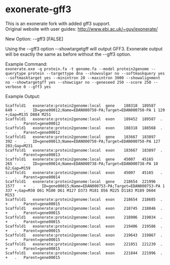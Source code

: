 exonerate-gff3
==============

This is an exonerate fork with added gff3 support.  
Original website with user guides: http://www.ebi.ac.uk/~guy/exonerate/

New Option:
   --gff3 [FALSE]
   
Using the --gff3 option --showtargetgff will output GFF3. Exonerate output will be exactly the same as before without the --gff3 option.
   
Example Command:  
`exonerate.exe -q protein.fa -t genome.fa --model protein2genome --querytype protein --targettype dna --showvulgar no --softmaskquery yes --softmasktarget yes --minintron 20 --maxintron 3000 --showalignment no --showtargetgff yes --showcigar no --geneseed 250 --score 250 --verbose 0 --gff3 yes`

Example Output:
```
Scaffold1	exonerate:protein2genome:local	gene	188318	189587	649	-	.	ID=gene00012;Name=EDAN000750-PA;Target=EDAN000750-PA 1 129 +;Gap=M135 D884 M251
Scaffold1	exonerate:protein2genome:local	exon	189452	189587	.	-	.	Parent=gene00012
Scaffold1	exonerate:protein2genome:local	exon	188318	188568	.	-	.	Parent=gene00012
Scaffold1	exonerate:protein2genome:local	gene	183667	183897	392	-	.	ID=gene00013;Name=EDAN000750-PA;Target=EDAN000750-PA 127 203;Gap=M231
Scaffold1	exonerate:protein2genome:local	exon	183667	183897	.	-	.	Parent=gene00013
Scaffold1	exonerate:protein2genome:local	gene	45007	45165	265	-	.	ID=gene00014;Name=EDAN000738-PA;Target=EDAN000738-PA 10 62;Gap=M159
Scaffold1	exonerate:protein2genome:local	exon	45007	45165	.	-	.	Parent=gene00014
Scaffold1	exonerate:protein2genome:local	gene	218654	221996	1577	+	.	ID=gene00015;Name=EDAN000753-PA;Target=EDAN000753-PA 1 337 +;Gap=M30 D61 M100 D61 M127 D373 M181 D56 M225 D1183 M189 D604 M153
Scaffold1	exonerate:protein2genome:local	exon	218654	218685	.	+	.	Parent=gene00015
Scaffold1	exonerate:protein2genome:local	exon	218745	218846	.	+	.	Parent=gene00015
Scaffold1	exonerate:protein2genome:local	exon	218906	219034	.	+	.	Parent=gene00015
Scaffold1	exonerate:protein2genome:local	exon	219406	219586	.	+	.	Parent=gene00015
Scaffold1	exonerate:protein2genome:local	exon	219643	219867	.	+	.	Parent=gene00015
Scaffold1	exonerate:protein2genome:local	exon	221051	221239	.	+	.	Parent=gene00015
Scaffold1	exonerate:protein2genome:local	exon	221844	221996	.	+	.	Parent=gene00015
```
